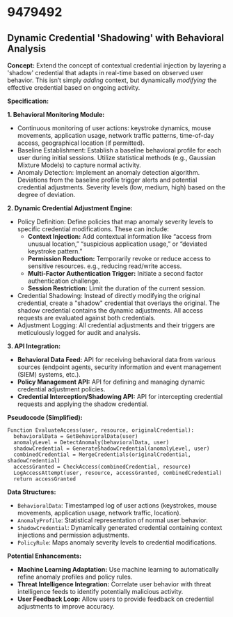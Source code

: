 # 9479492

## Dynamic Credential 'Shadowing' with Behavioral Analysis

**Concept:** Extend the concept of contextual credential injection by layering a 'shadow' credential that adapts in real-time based on observed user behavior. This isn’t simply *adding* context, but dynamically *modifying* the effective credential based on ongoing activity.

**Specification:**

**1. Behavioral Monitoring Module:**
   *   Continuous monitoring of user actions: keystroke dynamics, mouse movements, application usage, network traffic patterns, time-of-day access, geographical location (if permitted).
   *   Baseline Establishment:  Establish a baseline behavioral profile for each user during initial sessions.  Utilize statistical methods (e.g., Gaussian Mixture Models) to capture normal activity.
   *   Anomaly Detection:  Implement an anomaly detection algorithm.  Deviations from the baseline profile trigger alerts and potential credential adjustments.  Severity levels (low, medium, high) based on the degree of deviation.

**2. Dynamic Credential Adjustment Engine:**
   *   Policy Definition: Define policies that map anomaly severity levels to specific credential modifications. These can include:
        *   **Context Injection:**  Add contextual information like “access from unusual location,” “suspicious application usage,” or “deviated keystroke pattern.”
        *   **Permission Reduction:** Temporarily revoke or reduce access to sensitive resources.  e.g., reducing read/write access.
        *   **Multi-Factor Authentication Trigger:** Initiate a second factor authentication challenge.
        *   **Session Restriction:** Limit the duration of the current session.
   *   Credential Shadowing:  Instead of directly modifying the original credential, create a "shadow" credential that overlays the original. The shadow credential contains the dynamic adjustments.  All access requests are evaluated against both credentials.
   *   Adjustment Logging: All credential adjustments and their triggers are meticulously logged for audit and analysis.

**3.  API Integration:**
   *   **Behavioral Data Feed:** API for receiving behavioral data from various sources (endpoint agents, security information and event management (SIEM) systems, etc.).
   *   **Policy Management API:** API for defining and managing dynamic credential adjustment policies.
   *   **Credential Interception/Shadowing API:** API for intercepting credential requests and applying the shadow credential.

**Pseudocode (Simplified):**

```
Function EvaluateAccess(user, resource, originalCredential):
  behavioralData = GetBehavioralData(user)
  anomalyLevel = DetectAnomaly(behavioralData, user)
  shadowCredential = GenerateShadowCredential(anomalyLevel, user)
  combinedCredential = MergeCredentials(originalCredential, shadowCredential)
  accessGranted = CheckAccess(combinedCredential, resource)
  LogAccessAttempt(user, resource, accessGranted, combinedCredential)
  return accessGranted
```

**Data Structures:**

*   `BehavioralData`: Timestamped log of user actions (keystrokes, mouse movements, application usage, network traffic, location).
*   `AnomalyProfile`: Statistical representation of normal user behavior.
*   `ShadowCredential`:  Dynamically generated credential containing context injections and permission adjustments.
*   `PolicyRule`: Maps anomaly severity levels to credential modifications.

**Potential Enhancements:**

*   **Machine Learning Adaptation:** Use machine learning to automatically refine anomaly profiles and policy rules.
*   **Threat Intelligence Integration:** Correlate user behavior with threat intelligence feeds to identify potentially malicious activity.
*   **User Feedback Loop:** Allow users to provide feedback on credential adjustments to improve accuracy.